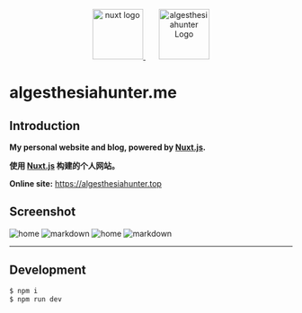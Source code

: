 <p align="center">
  <a href="https://github.com/nuxt/nuxt.js" target="blank">
    <img src="https://nuxtjs.org/meta_400.png" height="90" alt="nuxt logo" />
  </a>
  <span>&nbsp;&nbsp;&nbsp;&nbsp;&nbsp;</span>
  <a href="https://github.com/Algesthesiahunter/algesthesiahunter.me" target="blank">
    <img src="https://raw.githubusercontent.com/Algesthesiahunter/algesthesiahunter.me/master/.github/me.png" height="90" alt="algesthesiahunter Logo" />
  </a>
</p>

# algesthesiahunter.me

## Introduction

**My personal website and blog, powered by [Nuxt.js](https://github.com/nuxt/nuxt.js).**

**使用 [Nuxt.js](https://github.com/nuxt/nuxt.js) 构建的个人网站。**

**Online site:** https://algesthesiahunter.top

## Screenshot

![home](https://raw.githubusercontent.com/Algesthesiahunter/algesthesiahunter.me/master/.github/screenshots/1_home.jpg)
![markdown](https://raw.githubusercontent.com/Algesthesiahunter/algesthesiahunter.me/master/.github/screenshots/1_markdown.jpg)
![home](https://raw.githubusercontent.com/Algesthesiahunter/algesthesiahunter.me/master/.github/screenshots/home.jpg)
![markdown](https://raw.githubusercontent.com/Algesthesiahunter/algesthesiahunter.me/master/.github/screenshots/markdown.jpg)

---

## Development

```bash
$ npm i
$ npm run dev
```
